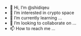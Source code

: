 - 👋 Hi, I’m @shidiqeu  
- 👀 I’m interested in crypto space
- 🌱 I’m currently learning ...  
- 💞️ I’m looking to collaborate on ... 
- 📫 How to reach me ... 

<!---
shidiqeu/shidiqeu is a ✨ special ✨ repository because its `README.md` (this file) appears on your GitHub profile.
You can click the Preview link to take a look at your changes.
--->
 
